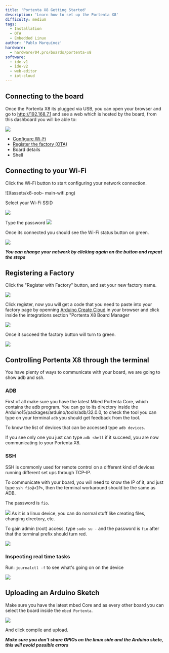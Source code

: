 ```yaml
---
title: 'Portenta X8 Getting Started'
description: 'Learn how to set up the Portenta X8'
difficulty: medium
tags:
  - Installation
  - OTA
  - Embedded Linux
author: 'Pablo Marquínez'
hardware:
  - hardware/04.pro/boards/portenta-x8
software:
  - ide-v1
  - ide-v2
  - web-editor
  - iot-cloud
---
```


## Connecting to the board

Once the Portenta X8 its plugged via USB, you can open your browser and go to http://192.168.7.1 and see a web which is hosted by the board, from this dashboard you will be able to:

![](assets/x8-oob-main.png)


* [Configure Wi-Fi](#connecting-to-your-wi-fi)
* [Register the factory (OTA)](#registering-a-factory)
* Board details
* Shell

## Connecting to your Wi-Fi

Click the Wi-Fi button to start configuring your network connection.

![](assets/x8-oob-  main-wifi.png)

Select your Wi-Fi SSID

![](assets/x8-oob-wifi-ssid.png)

Type the password
![](assets/x8-oob-wifi-pass.png)

Once its connected you should see the Wi-Fi status button on green.

![](assets/x8-oob-wifi-sucess.png)


***You can change your network by clicking again on the button and repeat the steps***

## Registering a Factory

Click the "Register with Factory" button, and set your new factory name.

![](assets/x8-oob-factory-name.png)

Click register, now you will get a code that you need to paste into your factory page by openning [Arduino Create Cloud](https://create.arduino.cc) in your browser and click inside the integrations section "Portenta X8 Board Manager

![](assets/cloud-main.png)

Once it succeed the factory button will turn to green.

![](assets/x8-oob-wifi-sucess.png)


## Controlling Portenta X8 through the terminal

You have plenty of ways to communicate with your board, we are going to show adb and ssh.

### ADB

First of all make sure you have the latest Mbed Portenta Core, which contains the adb program.
You can go to its directory inside the Arduino15/packages/arduino/tools/adb/32.0.0, to check the tool you can type on your terminal `adb` you should get feedback from the tool.

To know the list of devices that can be accessed type `adb devices`.

If you see only one you just can type `adb shell` if it succeed, you are now communicating to your Portenta X8.

### SSH

SSH is commonly used for remote control on a different kind of devices running different set ups through TCP-IP.

To communicate with your board, you will need to know the IP of it, and just type `ssh fio@<IP>`, then the terminal workaround should be the same as ADB.  

The password is `fio`.

![](assets/ssh-connection.png)
As it is a linux device, you can do normal stuff like creating files, changing directory, etc.

To gain admin (root) access, type `sudo su -` and the password is `fio`  after that the terminal prefix should turn red.

![](assets/ssh-connection-admin.png)

### Inspecting real time tasks

Run: `journalctl -f` to see what's going on on the device

![](assets/command-journalctl.png)

## Uploading an Arduino Sketch

Make sure you have the latest mbed Core and as every other board you can select the board inside the `mbed Portenta`.

![](assets/IDE-boards.png)

And click compile and upload.

***Make sure you don't share GPIOs on the linux side and the Arduino sketc, this will avoid possible errors***